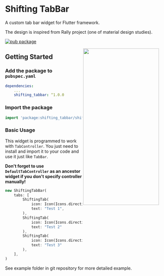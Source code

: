 # Shifting TabBar

A custom tab bar widget for Flutter framework. 

The design is inspired from Rally project (one of material design studies).

[![pub package](https://img.shields.io/badge/pub-v1.0.0-blue.svg)](https://pub.dartlang.org/packages/shifting_tabbar)

<img align="right" width="248" height="512" src="https://drive.google.com/uc?export=view&id=1a4UkBFG7M9ZES9J4tai1zdFeAIkLPD2O">

## Getting Started

### Add the package to `pubspec.yaml`

```yaml
dependencies:
    ...
    shifting_tabbar: ^1.0.0
```

### Import the package

```dart
import 'package:shifting_tabbar/shifting_tabbar.dart';
```

### Basic Usage

This widget is programmed to work with `TabController`. 
You just need to install and import it to your code and use it just like `TabBar`.

**Don't forget to use `DefaultTabController` as an ancestor widget if you don't specify controller manually!**

```dart
new ShiftingTabBar(
    tabs: [
        ShiftingTab(
            icon: Icon(Icons.directions_bike),
            text: "Test 1",
        ),
        ShiftingTab(
            icon: Icon(Icons.directions_car),
            text: "Test 2"
        ),
        ShiftingTab(
            icon: Icon(Icons.directions_transit),
            text: "Test 3"
        ),
    ],
)
```

See example folder in git repository for more detailed example.
